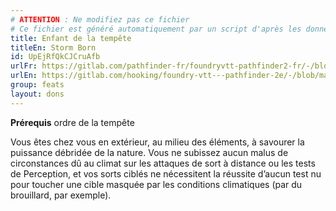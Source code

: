 ```yaml
---
# ATTENTION : Ne modifiez pas ce fichier
# Ce fichier est généré automatiquement par un script d'après les données du module Foundry VTT officiel et de sa traduction
title: Enfant de la tempête
titleEn: Storm Born
id: UpEjRfQkCJCruAfb
urlFr: https://gitlab.com/pathfinder-fr/foundryvtt-pathfinder2-fr/-/blob/master/data/feats/UpEjRfQkCJCruAfb.htm
urlEn: https://gitlab.com/hooking/foundry-vtt---pathfinder-2e/-/blob/master/packs/data/feats.db/storm-born.json
group: feats
layout: dons
---
```

**Prérequis** ordre de la tempête

Vous êtes chez vous en extérieur, au milieu des éléments, à savourer la puissance débridée de la nature. Vous ne subissez aucun malus de circonstances dû au climat sur les attaques de sort à distance ou les tests de Perception, et vos sorts ciblés ne nécessitent la réussite d’aucun test nu pour toucher une cible masquée par les conditions climatiques (par du brouillard, par exemple).


